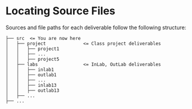 # Locating Source Files
Sources and file paths for each deliverable follow the following structure:
```
├── src  <= You are now here
│   ├── project              <= Class project deliverables
│   │   ├── project1
│   │   ├── ...
│   │   ├── project5
│   ├── labs                 <= InLab, OutLab deliverables
│   │   ├── inlab1
│   │   ├── outlab1
│   │   ├── ...
│   │   ├── inlab13
│   │   ├── outlab13
│   ├── ...
├── ...
```
